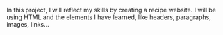 In this project, I will reflect my skills by creating a recipe website. I will be using HTML and the elements I have learned, like headers, paragraphs, images, links...